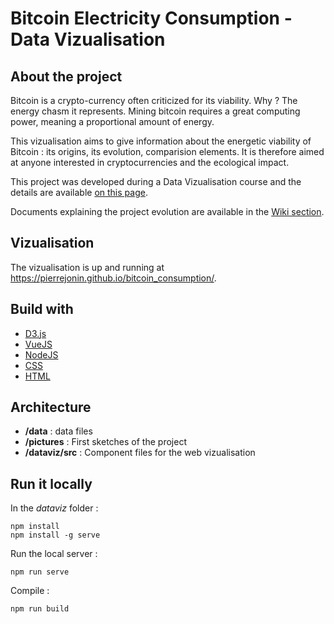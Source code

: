 # Bitcoin Electricity Consumption - Data Vizualisation

## About the project

Bitcoin is a crypto-currency often criticized for its viability. Why ? The energy chasm it represents.
Mining bitcoin requires a great computing power, meaning a proportional amount of energy.

This vizualisation aims to give information about the energetic viability of Bitcoin : its origins, its evolution, comparision elements. It is therefore aimed at anyone interested in cryptocurrencies and the ecological impact.

This project was developed during a Data Vizualisation course and the details are available [on this page](https://lyondataviz.github.io/teaching/lyon1-m2/2019/projets.html).

Documents explaining the project evolution are available in the [Wiki section](https://github.com/pierrejonin/bitcoin_consumption/wiki).

## Vizualisation

The vizualisation is up and running at https://pierrejonin.github.io/bitcoin_consumption/.

## Build with 
* [D3.js](https://d3js.org/)
* [VueJS](https://vuejs.org/)
* [NodeJS](https://nodejs.org/en/)
* [CSS](https://developer.mozilla.org/fr/docs/Web/CSS)
* [HTML](https://developer.mozilla.org/fr/docs/Web/HTML)

## Architecture 
* **/data** : data files
* **/pictures** : First sketches of the project
* **/dataviz/src** : Component files for the web vizualisation

## Run it locally

In the *dataviz* folder :     

```
npm install 
npm install -g serve
```   
Run the local server :  
```
npm run serve
```  

Compile : 
```
npm run build
```
